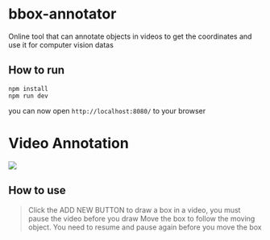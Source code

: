 # bbox-annotator

Online tool that can annotate objects in videos to get the coordinates and use it for computer vision datas

## How to run
```
npm install
npm run dev
```
you can now open ``` http://localhost:8080/ ``` to your browser

# Video Annotation

![](https://media.giphy.com/media/Nlo1NSpzUiIVHRRirc/giphy.gif)

## How to use
> Click the ADD NEW BUTTON to draw a box in a video, you must pause the video before you draw
> Move the box to follow the moving object. You need to resume and pause again before you move the box

